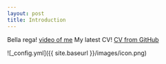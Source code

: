 ```yaml
---
layout: post
title: Introduction
---
```


Bella rega! [video of me](https://www.youtube.com/watch?v=dQw4w9WgXcQ)
My latest CV! [CV from GitHub](https://github.com/Agostax0/Curriculum-Vitae/releases/latest/download/AgostaCV.pdf)

![_config.yml]({{ site.baseurl }}/images/icon.png)

